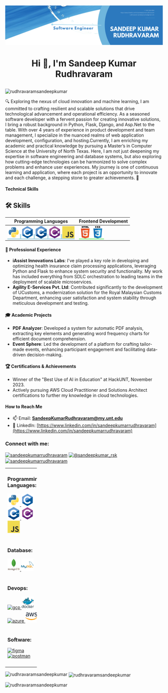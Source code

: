 ![MasterHead](https://raw.githubusercontent.com/rudhravaramsandeepkumar/images/main/Sandeepv2.png)
<!DOCTYPE html>
<html lang="en">
<head>
  <meta charset="UTF-8">
  <meta name="viewport" content="width=device-width, initial-scale=1.0">
</head>
<body>
<h1 align="center">Hi 👋, I'm Sandeep Kumar Rudhravaram</h1>
<h2 align="center"></h2>
  <p align="left"> <img src="https://komarev.com/ghpvc/?username=rudhravaramsandeepkumar&label=Profile%20views&color=0e75b6&style=flat" alt="rudhravaramsandeepkumar" /> </p>
🔍 Exploring the nexus of cloud innovation and machine learning, I am committed to crafting resilient and scalable solutions that drive technological advancement and operational efficiency. As a seasoned software developer with a fervent passion for creating innovative solutions, I bring a robust background in Python, Flask, Django, and Asp.Net to the table. With over 4 years of experience in product development and team management, I specialize in the nuanced realms of web application development, configuration, and hosting.Currently, I am enriching my academic and practical knowledge by pursuing a Master’s in Computer Science at the University of North Texas. Here, I am not just deepening my expertise in software engineering and database systems, but also exploring how cutting-edge technologies can be harmonized to solve complex problems and enhance user experiences. My journey is one of continuous learning and application, where each project is an opportunity to innovate and each challenge, a stepping stone to greater achievements. 🚀

####  Technical Skills

## 🛠 Skills

| Programming Languages                                                                                          | Frontend Development                                                                                                        |
|---------------------------------------------------------------------------------------------------------------|-----------------------------------------------------------------------------------------------------------------------------|
| <span style="background-color: lightblue;"><img src="https://raw.githubusercontent.com/devicons/devicon/master/icons/python/python-original.svg" width="40" height="40"> <img src="https://raw.githubusercontent.com/devicons/devicon/master/icons/c/c-original.svg" width="40" height="40"> <img src="https://raw.githubusercontent.com/devicons/devicon/master/icons/cplusplus/cplusplus-original.svg" width="40" height="40"> <img src="https://raw.githubusercontent.com/devicons/devicon/master/icons/csharp/csharp-original.svg" width="40" height="40"> <img src="https://raw.githubusercontent.com/devicons/devicon/master/icons/javascript/javascript-original.svg" width="40" height="40"></span>| <span style="background-color: lightgreen;"><img src="https://raw.githubusercontent.com/devicons/devicon/master/icons/html5/html5-original-wordmark.svg" width="40" height="40"><img src="https://raw.githubusercontent.com/devicons/devicon/master/icons/css3/css3-original-wordmark.svg" width="40" height="40"> </span>   |


#### 💼 Professional Experience
- **iAssist Innovations Labs**: I've played a key role in developing and optimizing health insurance claim processing applications, leveraging Python and Flask to enhance system security and functionality. My work has included everything from SDLC orchestration to leading teams in the deployment of scalable microservices.
- **Agility E-Services Pvt. Ltd**: Contributed significantly to the development of UCustoms, a modernization solution for the Royal Malaysian Customs Department, enhancing user satisfaction and system stability through meticulous development and testing.

#### 🎓 Academic Projects
- **PDF Analyzer**: Developed a system for automatic PDF analysis, extracting key elements and generating word frequency charts for efficient document comprehension.
- **Event Sphere**: Led the development of a platform for crafting tailor-made events, enhancing participant engagement and facilitating data-driven decision-making.

#### 🏆 Certifications & Achievements
- Winner of the "Best Use of AI in Education" at HackUNT, November 2023.
- Actively pursuing AWS Cloud Practitioner and Solutions Architect certifications to further my knowledge in cloud technologies.

#### How to Reach Me
- 📫 Email: **SandeepKumarRudhravaram@my.unt.edu**
- 📄 LinkedIn: [https://www.linkedin.com/in/sandeepkumarrudhravaram](https://www.linkedin.com/in/sandeepkumarrudhravaram)

<h3 align="left">Connect with me:</h3>
<p align="left">
<a href="https://linkedin.com/in/sandeepkumarrudhravaram" target="blank"><img align="center" src="https://raw.githubusercontent.com/rahuldkjain/github-profile-readme-generator/master/src/images/icons/Social/linked-in-alt.svg" alt="sandeepkumarrudhravaram" height="30" width="40" /></a>
<a href="https://www.hackerearth.com/@sandeepkumar_rsk" target="blank"><img align="center" src="https://raw.githubusercontent.com/rahuldkjain/github-profile-readme-generator/master/src/images/icons/Social/hackerearth.svg" alt="@sandeepkumar_rsk" height="30" width="40" /></a>
<a href="https://discord.gg/sandeepkumarrudhravaram" target="blank"><img align="center" src="https://raw.githubusercontent.com/rahuldkjain/github-profile-readme-generator/master/src/images/icons/Social/discord.svg" alt="sandeepkumarrudhravaram" height="30" width="40" /></a>
</p>

<table style="width:20%">
<tr>
<td valign="top" style="width:20%">
<h3 align="left">Programming Languages:</h3>    
<p align="left"> 
<a href="https://www.python.org" target="_blank" rel="noreferrer">
<img src="https://raw.githubusercontent.com/devicons/devicon/master/icons/python/python-original.svg" alt="python" width="40" height="40"/>
</a>
<a href="https://www.cprogramming.com/" target="_blank" rel="noreferrer">
<img src="https://raw.githubusercontent.com/devicons/devicon/master/icons/c/c-original.svg" alt="c" width="40" height="40"/>
</a>
  <a href="https://www.w3schools.com/cpp/" target="_blank" rel="noreferrer">
    <img src="https://raw.githubusercontent.com/devicons/devicon/master/icons/cplusplus/cplusplus-original.svg" alt="cplusplus" width="40" height="40"/>
  </a> 
<a href="https://www.w3schools.com/cs/" target="_blank" rel="noreferrer">
    <img src="https://raw.githubusercontent.com/devicons/devicon/master/icons/csharp/csharp-original.svg" alt="csharp" width="40" height="40"/>
  </a>
  <a href="https://developer.mozilla.org/en-US/docs/Web/JavaScript" target="_blank" rel="noreferrer">
   <img src="https://raw.githubusercontent.com/devicons/devicon/master/icons/javascript/javascript-original.svg" alt="javascript" width="40" height="40"/>
</a>
</p>
</td>

<td valign="top">
<h3 align="left">Frontend Development:</h3>
<p align="left">
<a href="https://www.w3.org/html/" target="_blank" rel="noreferrer">
    <img src="https://raw.githubusercontent.com/devicons/devicon/master/icons/html5/html5-original-wordmark.svg" alt="html5" width="40" height="40"/>
  </a>
<a href="https://www.w3schools.com/css/" target="_blank" rel="noreferrer">
    <img src="https://raw.githubusercontent.com/devicons/devicon/master/icons/css3/css3-original-wordmark.svg" alt="css3" width="40" height="40"/>
  </a>
</p>
</td>
 </tr>

<tr>
<td valign="top">
<h3 align="left">Database:</h3>
<p align="left">
<a href="https://www.mongodb.com/" target="_blank" rel="noreferrer">
    <img src="https://raw.githubusercontent.com/devicons/devicon/master/icons/mongodb/mongodb-original-wordmark.svg" alt="mongodb" width="40" height="40"/>
</a>
<a href="https://www.mysql.com/" target="_blank" rel="noreferrer">
    <img src="https://raw.githubusercontent.com/devicons/devicon/master/icons/mysql/mysql-original-wordmark.svg" alt="mysql" width="40" height="40"/>
</a>
</p>

</td>

<td valign="top">
<h3 align="left">Data Visualization:</h3>
<p align="left">
  <a href="https://www.chartjs.org" target="_blank" rel="noreferrer">
    <img src="https://www.chartjs.org/media/logo-title.svg" alt="chartjs" width="40" height="40"/>
  </a>
</p>
</td>
 </tr>


<tr>
<td valign="top">

<h3 align="left">Devops:</h3>
<p align="left">
   <a href="https://cloud.google.com" target="_blank" rel="noreferrer">
    <img src="https://www.vectorlogo.zone/logos/google_cloud/google_cloud-icon.svg" alt="gcp" width="40" height="40"/>
  </a>
    <a href="https://www.docker.com/" target="_blank" rel="noreferrer">
    <img src="https://raw.githubusercontent.com/devicons/devicon/master/icons/docker/docker-original-wordmark.svg" alt="docker" width="40" height="40"/>
  </a>
    <a href="https://azure.microsoft.com/en-in/" target="_blank" rel="noreferrer">
    <img src="https://www.vectorlogo.zone/logos/microsoft_azure/microsoft_azure-icon.svg" alt="azure" width="40" height="40"/>
  </a>
    <a href="https://aws.amazon.com" target="_blank" rel="noreferrer">
    <img src="https://raw.githubusercontent.com/devicons/devicon/master/icons/amazonwebservices/amazonwebservices-original-wordmark.svg" alt="aws" width="40" height="40"/>
  </a>
</p>

</td>
<td valign="top">
<h3 align="left">Devops:</h3>
<p align="left">
  <a href="https://flask.palletsprojects.com/" target="_blank" rel="noreferrer">
    <img src="https://www.vectorlogo.zone/logos/pocoo_flask/pocoo_flask-icon.svg" alt="flask" width="40" height="40"/>
  </a>
  <a href="https://www.djangoproject.com/" target="_blank" rel="noreferrer">
    <img src="https://cdn.worldvectorlogo.com/logos/django.svg" alt="django" width="40" height="40"/>
  </a>
    <a href="https://dotnet.microsoft.com/" target="_blank" rel="noreferrer">
    <img src="https://raw.githubusercontent.com/devicons/devicon/master/icons/dot-net/dot-net-original-wordmark.svg" alt="dotnet" width="40" height="40"/>
  </a>
</p>
</td>
 </tr>


<tr>
<td valign="top">

<h3 align="left">Software:</h3>
<p align="left">
  <a href="https://www.figma.com/" target="_blank" rel="noreferrer">
    <img src="https://www.vectorlogo.zone/logos/figma/figma-icon.svg" alt="figma" width="40" height="40"/>
  </a>
  <a href="https://postman.com" target="_blank" rel="noreferrer">
    <img src="https://www.vectorlogo.zone/logos/getpostman/getpostman-icon.svg" alt="postman" width="40" height="40"/>
</a>
</p>

</td>
<td valign="top">

<h3 align="left">Software:</h3>
<p align="left">
    <a href="https://git-scm.com/" target="_blank" rel="noreferrer">
    <img src="https://www.vectorlogo.zone/logos/git-scm/git-scm-icon.svg" alt="git" width="40" height="40"/>
  </a> 
<a href="https://www.linux.org/" target="_blank" rel="noreferrer"> 
    <img src="https://raw.githubusercontent.com/devicons/devicon/master/icons/linux/linux-original.svg" alt="linux" width="40" height="40"/>
</a>
</p>
</td>
 </tr>
</table>

<p><img align="left" src="https://github-readme-stats.vercel.app/api/top-langs?username=rudhravaramsandeepkumar&show_icons=true&locale=en&layout=compact" alt="rudhravaramsandeepkumar" /></p>

<p>&nbsp;<img align="center" src="https://github-readme-stats.vercel.app/api?username=rudhravaramsandeepkumar&show_icons=true&locale=en" alt="rudhravaramsandeepkumar" /></p>

<p><img align="center" src="https://github-readme-streak-stats.herokuapp.com/?user=rudhravaramsandeepkumar&" alt="rudhravaramsandeepkumar" /></p>
</body>
</html>
